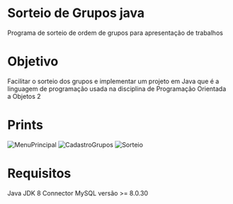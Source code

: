 # Sorteio de Grupos java
Programa de sorteio de ordem de grupos para apresentação de trabalhos

# Objetivo
Facilitar o sorteio dos grupos e implementar um projeto em Java que é a linguagem de programação usada na disciplina de Programação Orientada a Objetos 2

# Prints
![MenuPrincipal](C:\Projetos\sorteio_grupos_java\images\menu.png)
![CadastroGrupos](C:\Projetos\sorteio_grupos_java\images\cadastro_grupos.png)
![Sorteio](C:\Projetos\sorteio_grupos_java\images\sorteio.png)

# Requisitos
Java JDK 8
Connector MySQL versão >= 8.0.30



